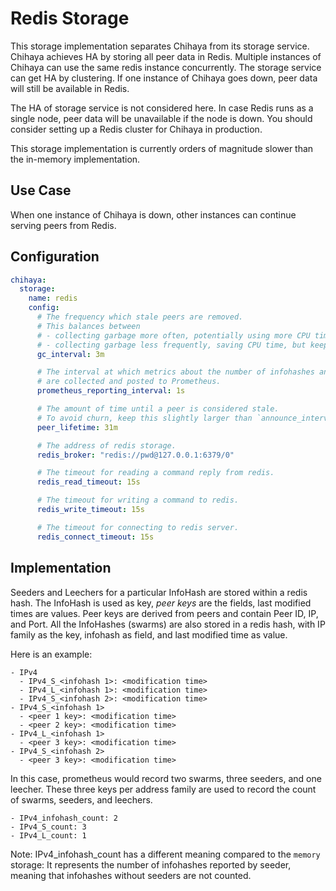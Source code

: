# Redis Storage

This storage implementation separates Chihaya from its storage service. Chihaya achieves HA by storing all peer data in
Redis. Multiple instances of Chihaya can use the same redis instance concurrently. The storage service can get HA by
clustering. If one instance of Chihaya goes down, peer data will still be available in Redis.

The HA of storage service is not considered here. In case Redis runs as a single node, peer data will be unavailable if
the node is down. You should consider setting up a Redis cluster for Chihaya in production.

This storage implementation is currently orders of magnitude slower than the in-memory implementation.

## Use Case

When one instance of Chihaya is down, other instances can continue serving peers from Redis.

## Configuration

```yaml
chihaya:
  storage:
    name: redis
    config:
      # The frequency which stale peers are removed.
      # This balances between
      # - collecting garbage more often, potentially using more CPU time, but potentially using less memory (lower value)
      # - collecting garbage less frequently, saving CPU time, but keeping old peers long, thus using more memory (higher value).
      gc_interval: 3m

      # The interval at which metrics about the number of infohashes and peers
      # are collected and posted to Prometheus.
      prometheus_reporting_interval: 1s

      # The amount of time until a peer is considered stale.
      # To avoid churn, keep this slightly larger than `announce_interval`
      peer_lifetime: 31m

      # The address of redis storage.
      redis_broker: "redis://pwd@127.0.0.1:6379/0"

      # The timeout for reading a command reply from redis.
      redis_read_timeout: 15s

      # The timeout for writing a command to redis.
      redis_write_timeout: 15s

      # The timeout for connecting to redis server.
      redis_connect_timeout: 15s
```

## Implementation

Seeders and Leechers for a particular InfoHash are stored within a redis hash. The InfoHash is used as key, _peer keys_
are the fields, last modified times are values. Peer keys are derived from peers and contain Peer ID, IP, and Port. All
the InfoHashes (swarms) are also stored in a redis hash, with IP family as the key, infohash as field, and last modified
time as value.

Here is an example:

```
- IPv4
  - IPv4_S_<infohash 1>: <modification time>
  - IPv4_L_<infohash 1>: <modification time>
  - IPv4_S_<infohash 2>: <modification time>
- IPv4_S_<infohash 1>
  - <peer 1 key>: <modification time>
  - <peer 2 key>: <modification time>
- IPv4_L_<infohash 1>
  - <peer 3 key>: <modification time>
- IPv4_S_<infohash 2>
  - <peer 3 key>: <modification time>
```

In this case, prometheus would record two swarms, three seeders, and one leecher. These three keys per address family
are used to record the count of swarms, seeders, and leechers.

```
- IPv4_infohash_count: 2
- IPv4_S_count: 3
- IPv4_L_count: 1
```

Note: IPv4_infohash_count has a different meaning compared to the `memory` storage:
It represents the number of infohashes reported by seeder, meaning that infohashes without seeders are not counted.
